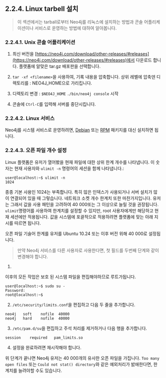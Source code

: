 
## 2.2.4. Linux tarbell 설치 

> 이 섹션에서는 tarball로부터  Neo4j를 리눅스에 설치하는 방법과 콘솔 어플리케이션이나 서비스로 운영하는 방법에 대하여 알아봅니다. 


### 2.2.4.1. Unix 콘솔 어플리케이션

1. 최신 버전을 [https://neo4j.com/download/other-releases/#releases](https://neo4j.com/download/other-releases/#releases)에서 다운로드 합니다. 플랫폼에 알맞은 tar.gz 배포판을 선택합니다.

2. ```tar -xf <filename>```을 사용하여, 기록 내용을 압축합니다. 상위 레벨에 압축덴 디렉토리를 : NEO4J_HOME으로 가리킵니다.

3. 디렉토리 변경 : ```$NEO4J_HOME```
   ```./bin/neo4j console``` 시작

4. 콘솔에 ```Ctrl-C```를 입력해 서버를 중단시킵니다. 


### 2.2.4.2. Linux 서비스

Neo4j를 시스템 서비스로 운영하려면, [Debian](debian.md) 또는 [RPM](rpm.md) 패키지를 대신 설치하면 됩니다. 

### 2.2.4.3. 오픈 파일 개수 설정

Linux 플랫폼은 유저가 열어봤을 현재 파일에 대한 상위 한계 개수를 나타냅니다. 이 숫자는 현재 사용자와 ```ulimit -n``` 명령어의 세션을 함께 나타냅니다.:

```
user@localhost:~$ ulimit -n
1024
```

종종 기본 사용인 1024는 부족합니다. 특히 많은 인덱스가 사용되거나 서버 설치가 많이 연결되어 있을 때 그렇습니다. 네트워크 소켓 개수 한계치 또한 마찬가지입니다. 유저는 그래서 값을 사용 패턴을 고려하여 40 000또는 그 이상으로 늘릴 것을 권장됩니다. ```ulimit```명령어를 사용하여 한계치를 설정할 수 있지만, root 사용자에게만 해당하고 현재 세션에만 적용됩니다. 값을 시스템에 포괄적으로 적용하려면 플랫폼에 맞는 아래 지시를 따르면 됩니다. 

오픈 파일 기술어 한계를 유저를 Ubuntu 10.24 또는 이후 버전 위해 40 000로 설정됩니다. 


> 만약 Neo4j 서비스를 다른 사용자로 사용한다면, 첫 필드를 두번째 단계와 같이 변경해야 합니다. 


1. 

이후의 모든 작업은 보호 된 시스템 파일을 편집해야하므로 루트가됩니다.

```
user@localhost:~$ sudo su -
Password:
root@localhost:~$
```


2. ```/etc/security/limits.conf```을 편집하고 다음 두 줄을 추가합니다. 

```
neo4j   soft    nofile  40000
neo4j   hard    nofile  40000
```

3. ```/etc/pam.d/su```을 편집하고 주석 처리를 제거하거나 다음 행을 추가합니다. 

```
session    required   pam_limits.so

```

4. 설정을 완료하려면 재시작해야 합니다. 

위 단계가 끝나면 Neo4j 유저는 40 000개의 유사한 오픈 파일을 가집니다. ```Too many open files``` 또는 ```Could not stat() directory```와 같은 예외처리가 밠애한다면, 한계치를 늘려야할 수도 있습니다. 

